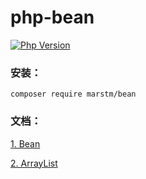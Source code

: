 # php-bean 

[![Php Version](https://img.shields.io/badge/php-%3E=7.1-brightgreen.svg?maxAge=2592000)](https://secure.php.net/)

### 安装：
```
composer require marstm/bean
```

### 文档：

[1.  Bean](/docs/Bean.md)

[2.  ArrayList](/docs/ArrayList.md)